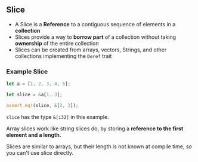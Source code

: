 ## Slice

- A Slice is a <b>Reference</b> to a contiguous sequence of elements in a
  <b>collection</b>
- Slices provide a way to <b>borrow part</b> of a collection without taking
  <b>ownership</b> of the entire collection
- Slices can be created from arrays, vectors, Strings, and other collections
  implementing the `Deref` trait

### Example Slice

```rust
let a = [1, 2, 3, 4, 5];

let slice = &a[1..3];

assert_eq!(slice, &[2, 3]);
```

`slice` has the type `&[i32]` in this example.

Array slices work like string slices do, by storing a <b>reference to the first
element and a length.</b>

Slices are similar to arrays, but their length is not known at compile time, so
you can't use slice directly.
